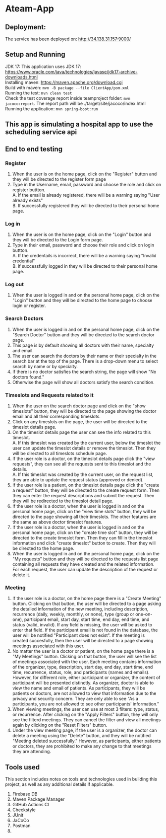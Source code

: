 # Ateam-App

## Deployment:
The service has been deployed on: http://34.138.31.157:9000/

## Setup and Running

JDK 17: This application uses JDK 17: https://www.oracle.com/java/technologies/javase/jdk17-archive-downloads.html  
Installing maven: https://maven.apache.org/download.cgi  
Build with maven: ```mvn -B package --file ClientApp/pom.xml```  
Running the test: ```mvn clean test```  
Check the test coverage report inside teamproject folder: ```mvn jacoco:report```. The report path will be ./target/site/jacoco/index.html  
Running the application: ```mvn spring-boot:run```  

## This app is simulating a hospital app to use the scheduling service api

## End to end testing

### Register
1. When the user is on the home page, click on the "Register" button and they will be directed to the register form page
2. Type in the Username, email, password and choose the role and click on register buttton.  
   A. If the email is already registered, there will be a warning saying "User already exists"  
   B. If successfully registered they will be directed to their personal home page.  
### Log in
1. When the user is on the home page, click on the "Login" button and they will be directed to the Login form page.
2. Type in their email, password and choose their role and click on login buttton.  
   A. If the credentails is incorrect, there will be a warning saying "Invalid credential"  
   B. If successfully logged in they will be directed to their personal home page.  
### Log out
1. When the user is logged in and on the personal home page, click on the "Login" button and they will be directed to the home page to choose login or register.
### Search Doctors
1. When the user is logged in and on the personal home page, click on the "Search Doctor" button and they will be directed to the search doctor page.
2. This page is by default showing all doctors with their name, specialty and email.
3. The user can search the doctors by their name or their specialty in the search bar at the top of the page. There is a drop-down menu to select search by name or by specialty.
4. If there is no doctor satisfies the search string, the page will show "No doctors found."
5. Otherwise the page will show all doctors satisfy the search condition.
### Timeslots and Requests related to it
1. When the user on the search doctor page and click on the "show timeslots" button, they will be directed to the page showing the doctor email and all their corresponding timeslots.
2. Click on any timeslots on the page, the user will be directed to the timeslot details page.
3. On the timeslot details page the user can see the info related to this timeslot.  
   A. If this timeslot was created by the current user, below the timeslot the user can update the timeslot details or remove the timeslot. Then they will be directed to all timeslots schedule page.  
4. If the user role is a doctor, on the timeslot details page click the "view requests", they can see all the requests sent to this timeslot and the details.  
   A. If this timeslot was created by the current user, on the request list, they are able to update the request status (approved or denied).  
5. If the user role is a patient, on the timeslot details page click the "create a request" button, they will be directed to the create request form. Then they can enter the request descriptions and submit the request. Then they will be redirected to the timeslot detail page.
6. If the user role is a doctor, when the user is logged in and on the personal home page, click on the "view time slots" button, they will be directed to the page showing all their timeslots. The other features are the same as above doctor timeslot features.
7. If the user role is a doctor, when the user is logged in and on the personal home page, click on the "create time slot" button, they will be directed to the create timeslot form. Then they can fill in the timeslot information and click "create timeslot" button to create. Then they will be directed to the home page.
8. When the user is logged in and on the personal home page, click on the "My requests" button and they will be directed to the requests list page containing all requests they have created and the related information. For each request, the user can update the description of the request or delete it.
### Meeting
1. If the user role is a doctor, on the home page there is a "Create Meeting" button. Clicking on that button, the user will be directed to a page asking the detailed information of the new meeting, including description, recurrence (daily, weekly, monthly, or none), type (group or one-on-one), participant email, start day, start time, end day, end time, and status (valid, invalid). If any field is missing, the user will be asked to enter that field. If the participant email is not found in the database, the user will be notified "Participant does not exist". If the meeting is created succesfully, then the user will be directed to a page showing meetings associated with this user.
2. No matter the user is a doctor or patient, on the home page there is a "My Meetings" button. Clicking on that button, the user will see the list of meetings associated with the user. Each meeting contains information of the organizer, type, description, start day, end day, start time, end time, recurrence, status, role, and participants (names and emails). However, for different role, either participant or organizer, the content of participant will be presented distinctly. As organizer, doctor is able to view the name and email of patients. As participants, they will be patients or doctors, are not allowed to view that information due to the privacy and security concern. They are only able to see "As a participants, you are not allowed to see other participants' information."
3. When viewing meetings, the user can use at most 3 filters: type, status, or recurrence. After clicking on the "Apply Filters" button, they will only see the filterd meetings. They can cancel the filter and view all meetings again by clicking on the "Reset Filters" button.
4. Under the view meeting page, if the user is a organizer, the doctor can delete a meeting using the "Delete" button, and they will be notified "Meeting deleted successfully." However, as participants, either patients or doctors, they are prohibited to make any change to that meetings they are attending.


## Tools used
This section includes notes on tools and technologies used in building this project, as well as any additional details if applicable.

1. Firebase DB
2. Maven Package Manager
3. GitHub Actions CI
4. Checkstyle
5. JUnit
6. JaCoCo
7. Postman
8. 
